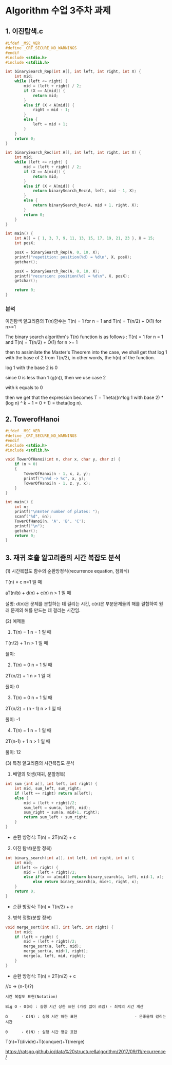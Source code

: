 # Algorithm 수업 3주차 과제

## 1. 이진탐색.c

```c
#ifdef _MSC_VER
#define _CRT_SECURE_NO_WARNINGS
#endif
#include <stdio.h>
#include <stdlib.h>

int binarySearch_Rep(int A[], int left, int right, int X) {
	int mid;
	while (left <= right) {
		mid = (left + right) / 2;
		if (X == A[mid]) {
			return mid;
		}
		else if (X < A[mid]) {
			right = mid - 1;
		}
		else {
			left = mid + 1;
		}
	}
	return 0;
}

int binarySearch_Rec(int A[], int left, int right, int X) {
	int mid;
	while (left <= right) {
		mid = (left + right) / 2;
		if (X == A[mid]) {
			return mid;
		}
		else if (X < A[mid]) {
			return binarySearch_Rec(A, left, mid - 1, X);
		}
		else {
			return binarySearch_Rec(A, mid + 1, right, X);
		}
		return 0;
	}
}

int main() {
	int A[] = { 1, 3, 7, 9, 11, 13, 15, 17, 19, 21, 23 }, X = 15;
	int posX;

	posX = binarySearch_Rep(A, 0, 10, X);
	printf("repetition: position(%d) = %d\n", X, posX);
	getchar();

	posX = binarySearch_Rec(A, 0, 10, X);
	printf("recursion: position(%d) = %d\n", X, posX);
	getchar();

	return 0;
}
```
### 분석

이진탐색 알고리즘의 T(n)함수는 T(n) = 1 for n = 1 and T(n) = T(n/2) + O(1) for n>=1

The binary search algorithm's T(n) function is as follows : T(n) = 1 for n = 1 and T(n) = T(n/2) + O(1) for n >= 1

then to assimilate the Master's Theorem into the case, we shall get that log 1 with the base of 2 from T(n/2), in other words, the h(n) of the function.

log 1 with the base 2 is 0

since 0 is less than 1 (g(n)), then we use case 2

with k equals to 0

then we get that the expression becomes T = Theta((n^log 1 with base 2) * (log n) ^ k + 1 = 0 + 1) = theta(log n).

## 2. TowerofHanoi
```c
#ifdef _MSC_VER
#define _CRT_SECURE_NO_WARNINGS
#endif
#include <stdio.h>
#include <stdlib.h>

void TowerOfHanoi(int n, char x, char y, char z) {
	if (n > 0)
	{
		TowerOfHanoi(n - 1, x, z, y);
		printf("\n%d -> %c", x, y);
		TowerOfHanoi(n - 1, z, y, x);
	}
}

int main() {
	int n;
	printf("\nEnter number of plates: ");
	scanf("%d", &n);
	TowerOfHanoi(n, 'A', 'B', 'C');
	printf("\n");
	getchar();
	return 0;
}
```

## 3. 재귀 호출 알고리즘의 시간 복잡도 분석

(1) 시간복잡도 함수의 순환방정식(recurrence equation, 점화식)

T(n) = c	n=1 일 때

aT(n/b) + d(n) + c(n)	n > 1 일 때

설명: d(n)은 문제를 분할하는 데 걸리는 시간, c(n)은 부분문제들의 해를 결합하여 원래 문제의 해를 만드는 데 걸리는 시간임.

(2) 예제들

1. T(n) = 1 		n = 1 일 때

T(n/2) + 1 		n > 1 일 때

풀이: 

2. T(n) = 0		n = 1 일 때

2T(n/2) + 1		n > 1 일 때

풀이: 0

3. T(n) = 0		n = 1 일 때

2T(n/2) + (n - 1) 	n > 1 일 때

풀이: -1

4. T(n) = 1		n = 1 일 때

2T(n-1) + 1		n > 1 일 때

풀이: 12

(3) 특정 알고리즘의 시간복잡도 분석

1. 배열의 덧셈(재귀, 분할정복)

```c
int sum {int a[], int left, int right) {
	int mid, sum_left, sum_right;
	if (left == right) return a[left];
	else {
		mid = (left + right)/2;
		sum_left = sum(a, left, mid);
		sum_right = sum(a, mid+1, right);
		return sum_left + sum_right;
	}
}
```

* 순환 방정식: T(n) = 2T(n/2) + c

2. 이진 탐색(분할 정복)

```c
int binary_search(int a[], int left, int right, int x) {
	int mid;
	if(left <= right) {
		mid = (left + right)/2;
		else if(x == a[mid]) return binary_search(a, left, mid-1, x);
			else return binary_search(a, mid+1, right, x);
	}
	return 0;
}
```

* 순환 방정식: T(n) = T(n/2) + c


3. 병학 정렬(분할 정복)

```c
void merge_sort(int a[], int left, int right) {
	int mid;
	if (left < right) {
		mid = (left + right)/2;
		merge_sort(a, left, mid);
		merge_sort(a, mid+1, right);
		merge(a, left, mid, right);
	}
}
```

* 순환 방정식: T(n) = 2T(n/2) + c	

//c -> (n-1)(?)

```
시간 복잡도 표현(Notation)

Big O - O(N) : 실행 시간 상한 표현 (가장 많이 쓰임) - 최악의 시간 계산 

Ω      - Ω(N) : 실행 시간 하한 표현                         - 운좋을때 걸리는시간

Θ      - Θ(N) : 실행 시간 평균 표현

```

T(n)=T(divide)+T(conquer)+T(merge)

https://ratsgo.github.io/data%20structure&algorithm/2017/09/11/recurrence/
